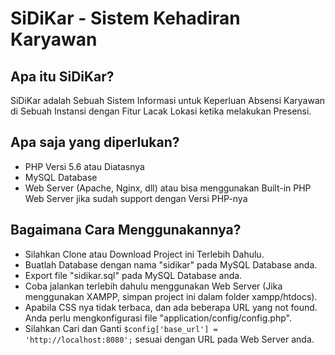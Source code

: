 # SiDiKar - Sistem Kehadiran Karyawan

## Apa itu SiDiKar?
SiDiKar adalah Sebuah Sistem Informasi untuk Keperluan Absensi Karyawan di Sebuah Instansi dengan Fitur Lacak Lokasi ketika melakukan Presensi.

## Apa saja yang diperlukan?
- PHP Versi 5.6 atau Diatasnya
- MySQL Database
- Web Server (Apache, Nginx, dll) atau bisa menggunakan Built-in PHP Web Server jika sudah support dengan Versi PHP-nya

## Bagaimana Cara Menggunakannya?
- Silahkan Clone atau Download Project ini Terlebih Dahulu.
- Buatlah Database dengan nama "sidikar" pada MySQL Database anda.
- Export file "sidikar.sql" pada MySQL Database anda.
- Coba jalankan terlebih dahulu menggunakan Web Server (Jika menggunakan XAMPP, simpan project ini dalam folder xampp/htdocs).
- Apabila CSS nya tidak terbaca, dan ada beberapa URL yang not found. Anda perlu mengkonfigurasi file "application/config/config.php".
- Silahkan Cari dan Ganti `$config['base_url'] = 'http://localhost:8080';` sesuai dengan URL pada Web Server anda.
